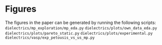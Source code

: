 # Figures

The figures in the paper can be generated by running the following scripts:
`dielectrics/mp_exploration/mp_eda.py`
`dielectrics/plots/own_data_eda.py`
`dielectrics/plots/pareto_static.py`
`dielectrics/plots/experimental.py`
`dielectrics/vasp/exp_petousis_vs_us_mp.py`